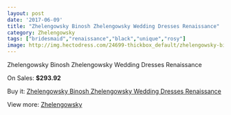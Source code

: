 ```yaml
---
layout: post
date: '2017-06-09'
title: "Zhelengowsky Binosh Zhelengowsky Wedding Dresses Renaissance"
category: Zhelengowsky
tags: ["bridesmaid","renaissance","black","unique","rosy"]
image: http://img.hectodress.com/24699-thickbox_default/zhelengowsky-binosh-zhelengowsky-wedding-dresses-renaissance.jpg
---
```

Zhelengowsky Binosh Zhelengowsky Wedding Dresses Renaissance

On Sales: **$293.92**
<a href="https://www.hectodress.com/zhelengowsky/11332-zhelengowsky-binosh-zhelengowsky-wedding-dresses-renaissance.html"><amp-img layout="responsive" width="600" height="600" src="//img.hectodress.com/24699-thickbox_default/zhelengowsky-binosh-zhelengowsky-wedding-dresses-renaissance.jpg" alt="Zhelengowsky Binosh Zhelengowsky Wedding Dresses Renaissance 0" /></a>
<a href="https://www.hectodress.com/zhelengowsky/11332-zhelengowsky-binosh-zhelengowsky-wedding-dresses-renaissance.html"><amp-img layout="responsive" width="600" height="600" src="//img.hectodress.com/24700-thickbox_default/zhelengowsky-binosh-zhelengowsky-wedding-dresses-renaissance.jpg" alt="Zhelengowsky Binosh Zhelengowsky Wedding Dresses Renaissance 1" /></a>

Buy it: [Zhelengowsky Binosh Zhelengowsky Wedding Dresses Renaissance](https://www.hectodress.com/zhelengowsky/11332-zhelengowsky-binosh-zhelengowsky-wedding-dresses-renaissance.html "Zhelengowsky Binosh Zhelengowsky Wedding Dresses Renaissance")

View more: [Zhelengowsky](https://www.hectodress.com/179-zhelengowsky "Zhelengowsky")